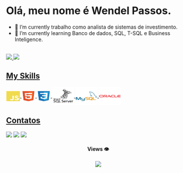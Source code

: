  <h1>Olá, meu nome é Wendel Passos.</h1>
 

- 🔭 I’m currently  trabalho como analista de sistemas de investimento.
- 🌱 I’m currently learning  Banco de dados, SQL, T-SQL e Business Inteligence.
 <br></br>


 <div>
  <a href="https://github.com/wendel-passos">
  <img height="160em" src="https://github-readme-stats.vercel.app/api?username=wendel-passos&show_icons=true&theme=react&include_all_commits=true&count_private=true">
  <img height="160em" src="https://github-readme-stats.vercel.app/api/top-langs/?username=wendel-passos&layout=demo&langs_count=7&theme=react">
</div>
 
 <h2>My Skills</h2>
<div style="display: inline_block">
  <img align="center" alt="Wp-Js" height="28" width="38" src="https://raw.githubusercontent.com/devicons/devicon/master/icons/javascript/javascript-plain.svg">
  <img align="center" alt="Wp-HTML" height="28" width="38" src="https://raw.githubusercontent.com/devicons/devicon/master/icons/html5/html5-original.svg">
  <img align="center" alt="Wp-CSS" height="28" width="38" src="https://raw.githubusercontent.com/devicons/devicon/master/icons/css3/css3-original.svg">
  <img align="center" alt="Wp-SQLServer" height="50" width="60" src="https://raw.githubusercontent.com/devicons/devicon/master/icons/microsoftsqlserver/microsoftsqlserver-plain-wordmark.svg">
  <img align="center" alt="Wp-MySql" height="50" width="60" src="https://raw.githubusercontent.com/devicons/devicon/master/icons/mysql/mysql-original-wordmark.svg">
  <img align="center" alt="Wp-Oracle" height="50" width="60" src="https://raw.githubusercontent.com/devicons/devicon/master/icons/oracle/oracle-original.svg">
 </div>
 
 Contatos
 ---
 <div> 
  <a href="https://www.instagram.com/wendel.passos7/" target="_blank"><img src="https://img.shields.io/badge/-Instagram-%23E4405F?style=for-the-badge&logo=instagram&logoColor=white" target="_blank"></a>
  <a href = "mailto:wendeleduardo137@gmail.com"><img src="https://img.shields.io/badge/-Gmail-%23333?style=for-the-badge&logo=gmail&logoColor=white" target="_blank"></a>
  <a href="https://www.linkedin.com/in/wendel-passos/" target="_blank"><img src="https://img.shields.io/badge/-LinkedIn-%230077B5?style=for-the-badge&logo=linkedin&logoColor=white" target="_blank"></a>
</div>
 
<h4 align = "center">Views 👁</h4>
<p align = "center">
 <p align = "center">
   <img alingn="center" src="https://profile-counter.glitch.me/wendel-passos/count.svg" />
 </p>
</p>

 

 
 
 


  

